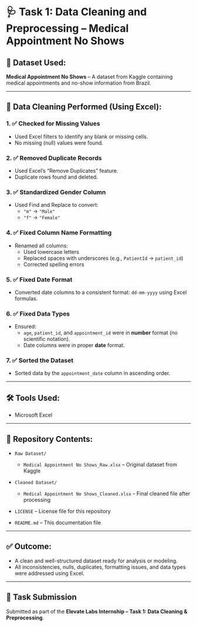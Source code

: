 # 🩺 Task 1: Data Cleaning and Preprocessing – Medical Appointment No Shows

## 📄 Dataset Used:
**Medical Appointment No Shows** – A dataset from Kaggle containing medical appointments and no-show information from Brazil.

---

## 🧹 Data Cleaning Performed (Using Excel):

### 1. ✅ Checked for Missing Values
- Used Excel filters to identify any blank or missing cells.
- No missing (null) values were found.

### 2. ✅ Removed Duplicate Records
- Used Excel’s “Remove Duplicates” feature.
- Duplicate rows found and deleted.

### 3. ✅ Standardized Gender Column
- Used Find and Replace to convert:
  - `"m"` → `"Male"`
  - `"f"` → `"Female"`

### 4. ✅ Fixed Column Name Formatting
- Renamed all columns:
  - Used lowercase letters
  - Replaced spaces with underscores (e.g., `PatientId` → `patient_id`)
  - Corrected spelling errors

### 5. ✅ Fixed Date Format
- Converted date columns to a consistent format: `dd-mm-yyyy` using Excel formulas.

### 6. ✅ Fixed Data Types
- Ensured:
  - `age`, `patient_id`, and `appointment_id` were in **number** format (no scientific notation).
  - Date columns were in proper **date** format.

### 7. ✅ Sorted the Dataset
- Sorted data by the `appointment_date` column in ascending order.

---

## 🛠 Tools Used:
- Microsoft Excel

---

## 📁 Repository Contents:

- `Raw Dataset/`
  - `Medical Appointment No Shows_Raw.xlsx` – Original dataset from Kaggle

- `Cleaned Dataset/`
  - `Medical Appointment No Shows_Cleaned.xlsx` – Final cleaned file after processing

- `LICENSE` – License file for this repository

- `README.md` – This documentation file

---

## ✅ Outcome:
- A clean and well-structured dataset ready for analysis or modeling.
- All inconsistencies, nulls, duplicates, formatting issues, and data types were addressed using Excel.

---

## 📌 Task Submission
Submitted as part of the **Elevate Labs Internship – Task 1: Data Cleaning & Preprocessing**.
